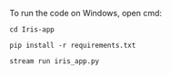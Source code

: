 To run the code on Windows, open cmd:  

`cd Iris-app`  

`pip install -r requirements.txt`  

`stream run iris_app.py`
